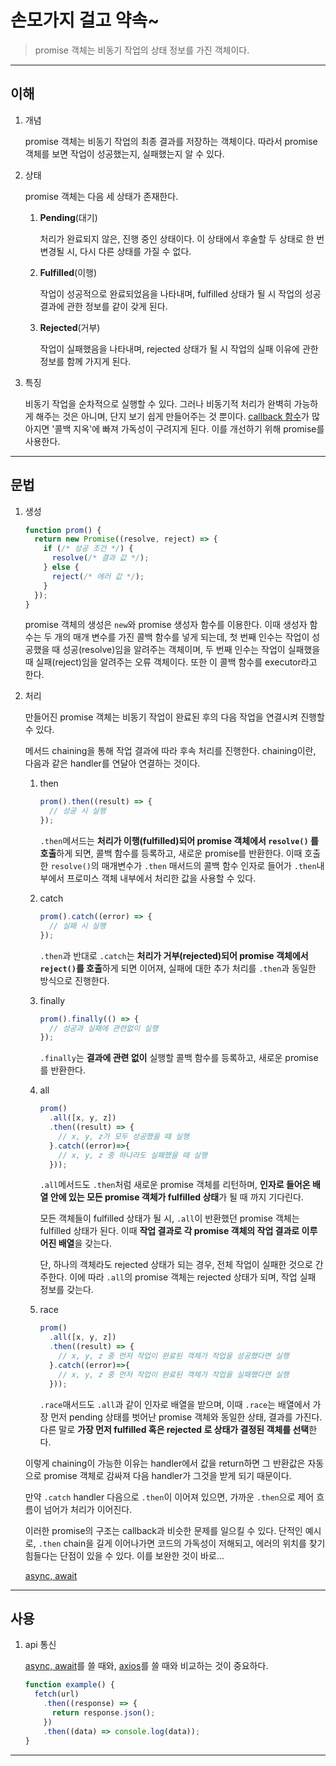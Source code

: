 # 손모가지 걸고 약속~

> promise 객체는 비동기 작업의 상태 정보를 가진 객체이다.

---

## 이해

1. 개념

   promise 객체는 비동기 작업의 최종 결과를 저장하는 객체이다. 따라서 promise 객체를 보면 작업이 성공했는지, 실패했는지 알 수 있다.

2. 상태

   promise 객체는 다음 세 상태가 존재한다.

   1. **Pending**(대기)

      처리가 완료되지 않은, 진행 중인 상태이다. 이 상태에서 후술할 두 상태로 한 번 변경될 시, 다시 다른 상태를 가질 수 없다.

   2. **Fulfilled**(이행)

      작업이 성공적으로 완료되었음을 나타내며, fulfilled 상태가 될 시 작업의 성공 결과에 관한 정보를 같이 갖게 된다.

   3. **Rejected**(거부)

      작업이 실패했음을 나타내며, rejected 상태가 될 시 작업의 실패 이유에 관한 정보를 함께 가지게 된다.

3. 특징

   비동기 작업을 순차적으로 실행할 수 있다. 그러나 비동기적 처리가 완벽히 가능하게 해주는 것은 아니며, 단지 보기 쉽게 만들어주는 것 뿐이다. [callback 함수](https://github.com/976520/TIL/blob/main/javascript/callback.md)가 많아지면 '콜백 지옥'에 빠져 가독성이 구려지게 된다. 이를 개선하기 위해 promise를 사용한다.

---

## 문법

1. 생성

   ```javascript
   function prom() {
     return new Promise((resolve, reject) => {
       if (/* 성공 조건 */) {
         resolve(/* 결과 값 */);
       } else {
         reject(/* 에러 값 */);
       }
     });
   }
   ```

   promise 객체의 생성은 `new`와 promise 생성자 함수를 이용한다. 이때 생성자 함수는 두 개의 매개 변수를 가진 콜백 함수를 넣게 되는데, 첫 번째 인수는 작업이 성공했을 때 성공(resolve)임을 알려주는 객체이며, 두 번째 인수는 작업이 실패했을 때 실패(reject)임을 알려주는 오류 객체이다.
   또한 이 콜백 함수를 executor라고 한다.

2. 처리

   만들어진 promise 객체는 비동기 작업이 완료된 후의 다음 작업을 연결시켜 진행할 수 있다.

   메서드 chaining을 통해 작업 결과에 따라 후속 처리를 진행한다. chaining이란, 다음과 같은 handler를 연달아 연결하는 것이다.

   1. then

      ```javascript
      prom().then((result) => {
        // 성공 시 실행
      });
      ```

      `.then`메서드는 **처리가 이행(fulfilled)되어 promise 객체에서 `resolve()` 를 호출**하게 되면, 콜백 함수를 등록하고, 새로운 promise를 반환한다. 이때 호출한 `resolve()`의 매개변수가 `.then` 매서드의 콜백 함수 인자로 들어가 `.then`내부에서 프로미스 객체 내부에서 처리한 값을 사용할 수 있다.

   2. catch

      ```javascript
      prom().catch((error) => {
        // 실패 시 실행
      });
      ```

      `.then`과 반대로 `.catch`는 **처리가 거부(rejected)되어 promise 객체에서 `reject()`를 호출**하게 되면 이어져, 실패에 대한 추가 처리를 `.then`과 동일한 방식으로 진행한다.

   3. finally

      ```javascript
      prom().finally(() => {
        // 성공과 실패에 관련없이 실행
      });
      ```

      `.finally`는 **결과에 관련 없이** 실행할 콜백 함수를 등록하고, 새로운 promise를 반환한다.

   4. all

      ```javascript
      prom()
        .all([x, y, z])
        .then((result) => {
          // x, y, z가 모두 성공했을 때 실행
        }.catch((error)=>{
          // x, y, z 중 하나라도 실패했을 때 실행
        }));
      ```

      `.all`메서드도 `.then`처럼 새로운 promise 객체를 리턴하며, **인자로 들어온 배열 안에 있는 모든 promise 객체가 fulfilled 상태**가 될 때 까지 기다린다.

      모든 객체들이 fulfilled 상태가 될 시, `.all`이 반환했던 promise 객체는 fulfilled 상태가 된다. 이때 **작업 결과로 각 promise 객체의 작업 결과로 이루어진 배열**을 갖는다.

      단, 하나의 객체라도 rejected 상태가 되는 경우, 전체 작업이 실패한 것으로 간주한다. 이에 따라 `.all`의 promise 객체는 rejected 상태가 되며, 작업 실패 정보를 갖는다.

   5. race

      ```javascript
      prom()
        .all([x, y, z])
        .then((result) => {
          // x, y, z 중 먼저 작업이 완료된 객체가 작업을 성공했다면 실행
        }.catch((error)=>{
          // x, y, z 중 먼저 작업이 완료된 객체가 작업을 실패했다면 실행
        }));
      ```

      `.race`매서드도 `.all`과 같이 인자로 배열을 받으며, 이때 `.race`는 배열에서 가장 먼저 pending 상태를 벗어난 promise 객체와 동일한 상태, 결과를 가진다. 다른 말로 **가장 먼저 fulfilled 혹은 rejected 로 상태가 결정된 객체를 선택**한다.

   이렇게 chaining이 가능한 이유는 handler에서 값을 return하면 그 반환값은 자동으로 promise 객체로 감싸져 다음 handler가 그것을 받게 되기 때문이다.

   만약 `.catch` handler 다음으로 `.then`이 이어져 있으면, 가까운 `.then`으로 제어 흐름이 넘어가 처리가 이어진다.

   이러한 promise의 구조는 callback과 비슷한 문제를 일으킬 수 있다. 단적인 예시로, `.then` chain을 길게 이어나가면 코드의 가독성이 저해되고, 에러의 위치를 찾기 힘들다는 단점이 있을 수 있다. 이를 보완한 것이 바로...

   [async, await](https://github.com/976520/TIL/blob/main/javascript/async%2C%20await.md)

---

## 사용

1. api 통신

   [async, await](https://github.com/976520/TIL/blob/main/javascript/async%2C%20await.md)를 쓸 때와, [axios](https://github.com/976520/TIL/blob/main/javascript/axios.md)를 쓸 때와 비교하는 것이 중요하다.

   ```javascript
   function example() {
     fetch(url)
       .then((response) => {
         return response.json();
       })
       .then((data) => console.log(data));
   }
   ```

---

